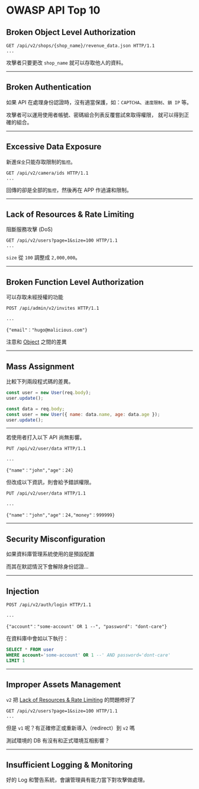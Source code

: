 # OWASP API Top 10

## Broken Object Level Authorization

```text
GET /api/v2/shops/{shop_name}/revenue_data.json HTTP/1.1
...
```

攻擊者只要更改 `shop_name` 就可以存取他人的資料。

---

## Broken Authentication

如果 API 在處理身份認證時，沒有適當保護，如：`CAPTCHA`、`速度限制`、`鎖 IP` 等。

攻擊者可以運用使用者帳號、密碼組合列表反覆嘗試來取得權限， 就可以得到正確的組合。

---

## Excessive Data Exposure

新進`保全`只能存取限制的`監控`。

```text
GET /api/v2/camera/ids HTTP/1.1
...
```

回傳的卻是全部的`監控`，然後再在 APP 作過濾和限制。

---

## Lack of Resources & Rate Limiting

阻斷服務攻擊 (DoS)

```text
GET /api/v2/users?page=1&size=100 HTTP/1.1
...
```

`size` 從 `100` 調整成 `2,000,000`。

---

## Broken Function Level Authorization

可以存取未經授權的功能

```text
POST /api/admin/v2/invites HTTP/1.1

...

{"email"："hugo@malicious.com"}
```

注意和 [Object](#broken-object-level-authorization) 之間的差異

---

## Mass Assignment

比較下列兩段程式碼的差異。

```javascript
const user = new User(req.body);
user.update();
```

```javascript
const data = req.body;
const user = new User({ name: data.name, age: data.age });
user.update();
```

---

若使用者打入以下 API 尚無影響。

```text
PUT /api/v2/user/data HTTP/1.1

...

{"name"："john","age"：24}
```

但改成以下資訊，則會給予錯誤權限。

```text
PUT /api/v2/user/data HTTP/1.1

...

{"name"："john","age"：24,"money"：999999}
```

---

## Security Misconfiguration

如果資料庫管理系統使用的是預設配置

而其在默認情況下會解除身份認證...

---

## Injection

```text
POST /api/v2/auth/login HTTP/1.1

...

{"account"："some-account' OR 1 --", "password": "dont-care"}
```

在資料庫中會如以下執行：

```sql
SELECT * FROM user
WHERE account='some-account' OR 1 --' AND password='dont-care'
LIMIT 1
```

---

## Improper Assets Management

`v2` 把 [Lack of Resources & Rate Limiting](#lack-of-resources--rate-limiting) 的問題修好了

```text
GET /api/v2/users?page=1&size=100 HTTP/1.1
...
```

但是 `v1` 呢？有正確修正或重新導入（redirect）到 `v2` 嗎

測試環境的 DB 有沒有和正式環境互相影響？

---

## Insufficient Logging & Monitoring

好的 Log 和警告系統，會讓管理員有能力當下對攻擊做處理。
